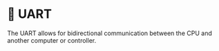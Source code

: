 # 📡 UART

The UART allows for bidirectional communication between the CPU and another computer or controller.